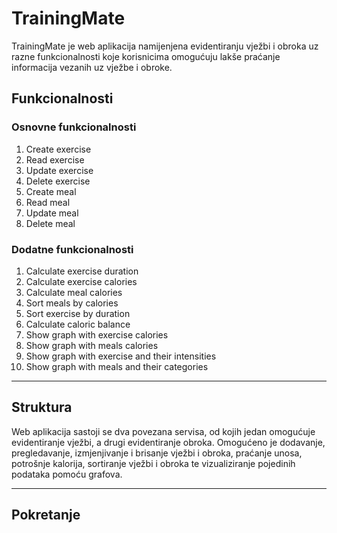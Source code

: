 # TrainingMate 
TrainingMate je web aplikacija namijenjena evidentiranju vježbi i obroka uz razne funkcionalnosti koje korisnicima omogućuju lakše praćanje informacija vezanih uz vježbe i obroke. 
## Funkcionalnosti
### Osnovne funkcionalnosti
1. Create exercise
2. Read exercise
3. Update exercise
4. Delete exercise
5. Create meal
6. Read meal
7. Update meal
8. Delete meal
### Dodatne funkcionalnosti
1. Calculate exercise duration
2. Calculate exercise calories
3. Calculate meal calories
4. Sort meals by calories
5. Sort exercise by duration
6. Calculate caloric balance
7. Show graph with exercise calories
8. Show graph with meals calories
9. Show graph with exercise and their intensities
10. Show graph with meals and their categories

----
## Struktura
Web aplikacija sastoji se dva povezana servisa, od kojih jedan omogućuje evidentiranje vježbi, a drugi evidentiranje obroka.
Omogućeno je dodavanje, pregledavanje, izmjenjivanje i brisanje vježbi i obroka, praćanje unosa, potrošnje kalorija, sortiranje vježbi i obroka te vizualiziranje pojedinih podataka pomoću grafova. 

----
## Pokretanje

